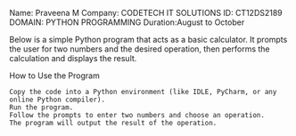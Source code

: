Name: Praveena M
Company: CODETECH IT SOLUTIONS
ID: CT12DS2189
DOMAIN: PYTHON PROGRAMMING
Duration:August to October



Below is a simple Python program that acts as a basic calculator. 
It prompts the user for two numbers and the desired operation, then performs the calculation and displays the result.

How to Use the Program

    Copy the code into a Python environment (like IDLE, PyCharm, or any online Python compiler).
    Run the program.
    Follow the prompts to enter two numbers and choose an operation.
    The program will output the result of the operation.
